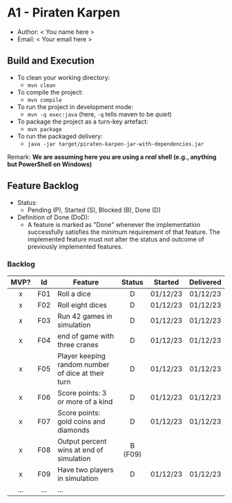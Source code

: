 # A1 - Piraten Karpen

  * Author: < You name here >
  * Email: < Your email here >

## Build and Execution

  * To clean your working directory:
    * `mvn clean`
  * To compile the project:
    * `mvn compile`
  * To run the project in development mode:
    * `mvn -q exec:java` (here, `-q` tells maven to be _quiet_)
  * To package the project as a turn-key artefact:
    * `mvn package`
  * To run the packaged delivery:
    * `java -jar target/piraten-karpen-jar-with-dependencies.jar` 

Remark: **We are assuming here you are using a _real_ shell (e.g., anything but PowerShell on Windows)**

## Feature Backlog

 * Status: 
   * Pending (P), Started (S), Blocked (B), Done (D)
 * Definition of Done (DoD):
   * A feature is marked as "Done" whenever the implementation successfully satisfies the minimum requirement of that feature. The implemented feature must not alter the status and outcome of previously implemented features. 

### Backlog 

| MVP? | Id  | Feature  | Status  |  Started  | Delivered |
| :-:  |:-:  |---       | :-:     | :-:       | :-:       |
| x   | F01 | Roll a dice |  D | 01/12/23 | 01/12/23 |
| x   | F02 | Roll eight dices  |  D | 01/12/23  | 01/12/23 |
| x   | F03 | Run 42 games in simulation  |  D  |  01/12/23 | 01/12/23 |
| x   | F04 | end of game with three cranes | D | 01/12/23 | 01/12/23 |
| x   | F05 | Player keeping random number of dice at their turn | D | 01/12/23 | 01/12/23 | 
| x   | F06 | Score points: 3 or more of a kind | D | 01/12/23 | 01/12/23 |
| x   | F07 | Score points: gold coins and diamonds | D | 01/12/23 | 01/12/23 | 
| x   | F08 | Output percent wins at end of simulation | B (F09) | | 
| x   | F09 | Have two players in simulation | D | 01/12/23 | 01/12/23 |
| ... | ... | ... |

